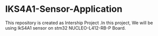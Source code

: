 # IKS4A1-Sensor-Application
This repository is created as Intership Project .In this project, We will be using IkS4A1 sensor on stm32 NUCLEO-L412-RB-P Board. 
